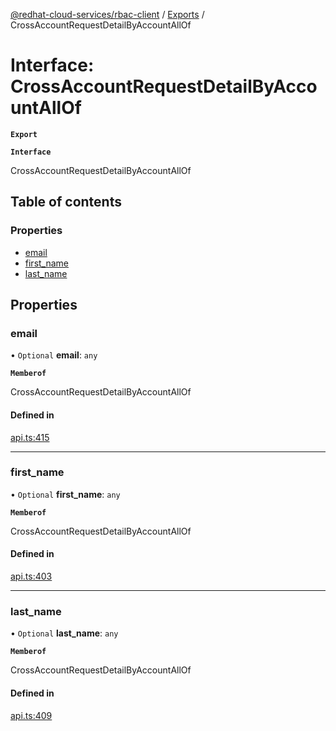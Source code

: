 [@redhat-cloud-services/rbac-client](../README.md) / [Exports](../modules.md) / CrossAccountRequestDetailByAccountAllOf

# Interface: CrossAccountRequestDetailByAccountAllOf

**`Export`**

**`Interface`**

CrossAccountRequestDetailByAccountAllOf

## Table of contents

### Properties

- [email](CrossAccountRequestDetailByAccountAllOf.md#email)
- [first\_name](CrossAccountRequestDetailByAccountAllOf.md#first_name)
- [last\_name](CrossAccountRequestDetailByAccountAllOf.md#last_name)

## Properties

### email

• `Optional` **email**: `any`

**`Memberof`**

CrossAccountRequestDetailByAccountAllOf

#### Defined in

[api.ts:415](https://github.com/mkholjuraev/javascript-clients/blob/master/packages/rbac/api.ts#L415)

___

### first\_name

• `Optional` **first\_name**: `any`

**`Memberof`**

CrossAccountRequestDetailByAccountAllOf

#### Defined in

[api.ts:403](https://github.com/mkholjuraev/javascript-clients/blob/master/packages/rbac/api.ts#L403)

___

### last\_name

• `Optional` **last\_name**: `any`

**`Memberof`**

CrossAccountRequestDetailByAccountAllOf

#### Defined in

[api.ts:409](https://github.com/mkholjuraev/javascript-clients/blob/master/packages/rbac/api.ts#L409)
